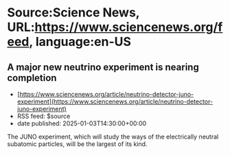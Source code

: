 # Source:Science News, URL:https://www.sciencenews.org/feed, language:en-US

## A major new neutrino experiment is nearing completion
 - [https://www.sciencenews.org/article/neutrino-detector-juno-experiment](https://www.sciencenews.org/article/neutrino-detector-juno-experiment)
 - RSS feed: $source
 - date published: 2025-01-03T14:30:00+00:00

The JUNO experiment, which will study the ways of the electrically neutral subatomic particles, will be the largest of its kind.

